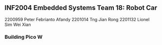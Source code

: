 ## INF2004 Embedded Systems Team 18: Robot Car

2200959 Peter Febrianto Afandy
2201014 Tng Jian Rong
2201132 Lionel Sim Wei Xian

### Building Pico W
